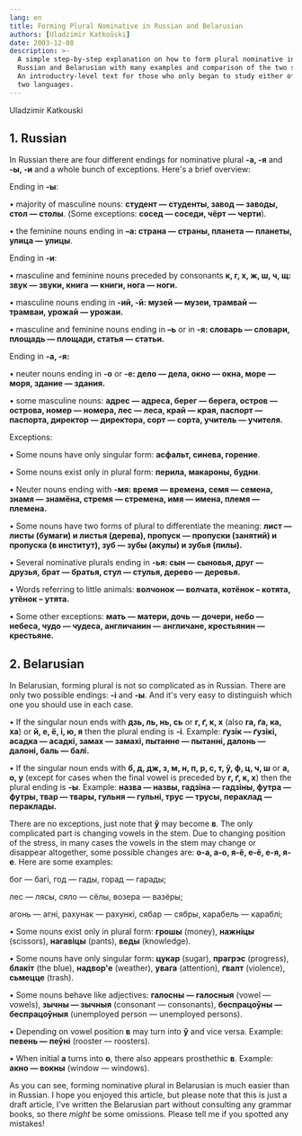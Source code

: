 ```yaml
---
lang: en
title: Forming Plural Nominative in Russian and Belarusian
authors: [Uladzimir Katkoŭski]
date: 2003-12-08
description: >-
  A simple step-by-step explanation on how to form plural nominative in
  Russian and Belarusian with many examples and comparison of the two systems.
  An introductry-level text for those who only began to study either of the
  two languages. 
---
```



Uladzimir Katkouski

## 1. Russian

In Russian there are four different endings for nominative plural <strong>-а, -я</strong> and <strong>-ы, -и</strong> and a whole bunch of exceptions. Here's a brief overview:

Ending in <strong>-ы</strong>:

• majority of masculine nouns: <strong>студент — студенты, завод — заводы, стол — столы</strong>. (Some exceptions: <strong>сосед — соседи, чёрт — черти</strong>).

• the feminine nouns ending in <strong>–а: страна — страны, планета — планеты, улица — улицы</strong>.

Ending in <strong>-и</strong>:

• masculine and feminine nouns preceded by consonants <strong>к, г, х, ж, ш, ч, щ: звук — звуки, книга — книги, нога — ноги.</strong>

• masculine nouns ending in <strong>-ий, -й: музей — музеи, трамвай — трамваи, урожай — урожаи.</strong>

• masculine and feminine nouns ending in <strong>–ь</strong> or in <strong>-я: словарь — словари, площадь — площади, статья — статьи.</strong>

Ending in <strong>-а, -я:</strong>

• neuter nouns ending in <strong>-о</strong> or <strong>-е: дело — дела, окно — окна, море — моря, здание — здания.</strong>

• some masculine nouns: <strong>адрес — адреса, берег — берега, остров — острова, номер — номера, лес — леса, край — края, паспорт — паспорта, директор — директора, сорт — сорта, учитель — учителя.</strong>

Exceptions:

• Some nouns have only singular form: <strong>асфальт, синева, горение</strong>.

• Some nouns exist only in plural form: <strong>перила, макароны, будни</strong>.

• Neuter nouns ending with <strong>-мя: время — времена, семя — семена, знамя — знамёна, стремя — стремена, имя — имена, племя — племена.</strong>

• Some nouns have two forms of plural to differentiate the meaning: <strong>лист — листы (бумаги) и листья (дерева), пропуск — пропуски (занятий) и пропуска (в институт), зуб — зубы (акулы) и зубья (пилы).</strong>

• Several nominative plurals ending in <strong>-ья: сын — сыновья, друг — друзья, брат — братья, стул — стулья, дерево — деревья.</strong>

• Words referring to little animals: <strong>волчонок — волчата, котёнок – котята, утёнок – утята.</strong>

• Some other exceptions: <strong>мать — матери, дочь — дочери, небо — небеса, чудо — чудеса, англичанин — англичане, крестьянин — крестьяне.</strong>

## 2. Belarusian

In Belarusian, forming plural is not so complicated as in Russian. There are only two possible endings: <strong>-і</strong> and <strong>-ы</strong>. And it's very easy to distinguish which one you should use in each case.

• If the singular noun ends with <strong>дзь, ль, нь, сь</strong> or <strong>г, ґ, к, х</strong> (also <strong>га, ґа, ка, ха</strong>) or <strong>й, е, ё, і, ю, я</strong> then the plural ending is <strong>-і</strong>. Example: <strong>ґузiк — ґузiкі, асадка — асадкі, замах — замахі, пытанне — пытанні, далонь — далоні, баль — балі.</strong>

• If the singular noun ends with <strong>б, д, дж, з, м, н, п, р, с, т, ў, ф, ц, ч, ш</strong> or <strong>а, о, у</strong> (except for cases when the final vowel is preceded by <strong>г, ґ, к, х</strong>) then the plural ending is <strong>-ы</strong>. Example: <strong>назва — назвы, гадзіна — гадзіны, футра — футры, твар — твары, гульня — гульні, трус — трусы, пераклад — пераклады.</strong>

There are no exceptions, just note that <strong>ў</strong> may become <strong>в</strong>. The only complicated part is changing vowels in the stem. Due to changing position of the stress, in many cases the vowels in the stem may change or disappear altogether, some possible changes are: <strong>о-а, а-о, я-ё, е-ё, е-я, я-е</strong>. Here are some examples:

бог — багі, год — гады, горад — гарады;

лес — лясы, сяло — сёлы, возера — вазёры;

агонь — агні, рахунак — рахункі, сябар — сябры, карабель — караблі;

• Some nouns exist only in plural form: <strong>грошы</strong> (money), <strong>нажніцы</strong> (scissors), <strong>нагавіцы</strong> (pants), <strong>веды</strong> (knowledge).

• Some nouns have only singular form: <strong>цукар</strong> (sugar), <strong>прагрэс</strong> (progress), <strong>блакіт</strong> (the blue), <strong>надвор'е</strong> (weather), <strong>увага</strong> (attention), <strong>ґвалт</strong> (violence), <strong>сьмецце</strong> (trash).

• Some nouns behave like adjectives: <strong>галосны — галосныя</strong> (vowel — vowels), <strong>зычны — зычныя</strong> (consonant — consonants), <strong>беспрацоўны — беспрацоўныя</strong> (unemployed person — unemployed persons).

• Depending on vowel position <strong>в</strong> may turn into <strong>ў</strong> and vice versa. Example: <strong>певень — пеўні</strong> (rooster — roosters).

• When initial <strong>а</strong> turns into <strong>о</strong>, there also appears prosthethic <strong>в</strong>. Example: <strong>акно — вокны</strong> (window — windows).

As you can see, forming nominative plural in Belarusian is much easier than in Russian. I hope you enjoyed this article, but please note that this is just a draft article, I've written the Belarusian part without consulting any grammar books, so there  *might*  be some omissions. Please tell me if you spotted any mistakes!

